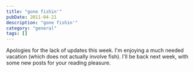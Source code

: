 ```yaml
---
title: "gone fishin'"
pubDate: 2011-04-21
description: "gone fishin'"
category: "general"
tags: []
---
```


Apologies for the lack of updates this week. I'm enjoying a much needed vacation (which does not actually involve fish). I'll be back next week, with some new posts for your reading pleasure.
